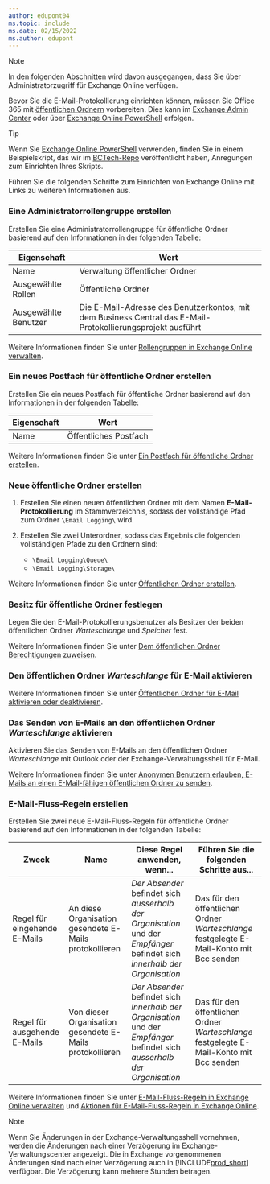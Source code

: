 ```yaml
---
author: edupont04
ms.topic: include
ms.date: 02/15/2022
ms.author: edupont
---
```


> [!NOTE]
> In den folgenden Abschnitten wird davon ausgegangen, dass Sie über Administratorzugriff für Exchange Online verfügen.

Bevor Sie die E-Mail-Protokollierung einrichten können, müssen Sie Office 365 mit [öffentlichen Ordnern](/exchange/collaboration-exo/public-folders/public-folders) vorbereiten. Dies kann im [Exchange Admin Center](/exchange/exchange-admin-center?preserve-view=true) oder über [Exchange Online PowerShell](/powershell/exchange/exchange-online-powershell?view=exchange-ps&?preserve-view=true) erfolgen.

> [!TIP]
> Wenn Sie [Exchange Online PowerShell](/powershell/exchange/exchange-online-powershell?view=exchange-ps&preserve-view=true) verwenden, finden Sie in einem Beispielskript, das wir im [BCTech-Repo](https://github.com/microsoft/BCTech/tree/master/samples/EmailLogging) veröffentlicht haben, Anregungen zum Einrichten Ihres Skripts.

Führen Sie die folgenden Schritte zum Einrichten von Exchange Online mit Links zu weiteren Informationen aus.

### <a name="create-an-admin-role-group"></a><a name="create-an-admin-role-group"></a>Eine Administratorrollengruppe erstellen

Erstellen Sie eine Administratorrollengruppe für öffentliche Ordner basierend auf den Informationen in der folgenden Tabelle:

|Eigenschaft        |Wert                     |
|----------------|--------------------------|
|Name            |Verwaltung öffentlicher Ordner |
|Ausgewählte Rollen  |Öffentliche Ordner            |
|Ausgewählte Benutzer  |Die E-Mail-Adresse des Benutzerkontos, mit dem Business Central das E-Mail-Protokollierungsprojekt ausführt|

Weitere Informationen finden Sie unter [Rollengruppen in Exchange Online verwalten](/exchange/permissions-exo/role-groups).

### <a name="create-a-new-public-folder-mailbox"></a><a name="create-a-new-public-folder-mailbox"></a>Ein neues Postfach für öffentliche Ordner erstellen

Erstellen Sie ein neues Postfach für öffentliche Ordner basierend auf den Informationen in der folgenden Tabelle:

|Eigenschaft        |Wert                     |
|----------------|--------------------------|
|Name            |Öffentliches Postfach            |

Weitere Informationen finden Sie unter [Ein Postfach für öffentliche Ordner erstellen](/exchange/collaboration-exo/public-folders/create-public-folder-mailbox).

### <a name="create-new-public-folders"></a><a name="create-new-public-folders"></a>Neue öffentliche Ordner erstellen

1. Erstellen Sie einen neuen öffentlichen Ordner mit dem Namen **E-Mail-Protokollierung** im Stammverzeichnis, sodass der vollständige Pfad zum Ordner `\Email Logging\` wird.
2. Erstellen Sie zwei Unterordner, sodass das Ergebnis die folgenden vollständigen Pfade zu den Ordnern sind:

    - `\Email Logging\Queue\`
    - `\Email Logging\Storage\`

Weitere Informationen finden Sie unter [Öffentlichen Ordner erstellen](/exchange/collaboration-exo/public-folders/create-public-folder).

### <a name="set-public-folder-ownership"></a><a name="set-public-folder-ownership"></a>Besitz für öffentliche Ordner festlegen

Legen Sie den E-Mail-Protokollierungsbenutzer als Besitzer der beiden öffentlichen Ordner *Warteschlange* und *Speicher* fest.

Weitere Informationen finden Sie unter [Dem öffentlichen Ordner Berechtigungen zuweisen](/exchange/collaboration-exo/public-folders/set-up-public-folders#step-3-assign-permissions-to-the-public-folder).

### <a name="mail-enable-the-queue-public-folder"></a><a name="mail-enable-the-queue-public-folder"></a>Den öffentlichen Ordner *Warteschlange* für E-Mail aktivieren

  Weitere Informationen finden Sie unter [Öffentlichen Ordner für E-Mail aktivieren oder deaktivieren](/exchange/collaboration-exo/public-folders/enable-or-disable-mail-for-public-folder).

### <a name="mail-enable-sending-emails-to-the-queue-public-folder"></a><a name="mail-enable-sending-emails-to-the-queue-public-folder"></a>Das Senden von E-Mails an den öffentlichen Ordner *Warteschlange* aktivieren

Aktivieren Sie das Senden von E-Mails an den öffentlichen Ordner *Warteschlange* mit Outlook oder der Exchange-Verwaltungsshell für E-Mail.

Weitere Informationen finden Sie unter [Anonymen Benutzern erlauben, E-Mails an einen E-Mail-fähigen öffentlichen Ordner zu senden](/exchange/collaboration-exo/public-folders/enable-or-disable-mail-for-public-folder#allow-anonymous-users-to-send-email-to-a-mail-enabled-public-folder?preserve-view=true).

### <a name="create-mail-flow-rules"></a><a name="create-mail-flow-rules"></a>E-Mail-Fluss-Regeln erstellen

Erstellen Sie zwei neue E-Mail-Fluss-Regeln für öffentliche Ordner basierend auf den Informationen in der folgenden Tabelle:

|Zweck  |Name |Diese Regel anwenden, wenn...             |Führen Sie die folgenden Schritte aus...                          |
|---------|-----|----------------------------------|---------------------------------------------|
|Regel für eingehende E-Mails |An diese Organisation gesendete E-Mails protokollieren|*Der Absender* befindet sich *ausserhalb der Organisation* und der *Empfänger* befindet sich *innerhalb der Organisation*|Das für den öffentlichen Ordner *Warteschlange* festgelegte E-Mail-Konto mit Bcc senden|
|Regel für ausgehende E-Mails | Von dieser Organisation gesendete E-Mails protokollieren |*Der Absender* befindet sich *innerhalb der Organisation* und der *Empfänger* befindet sich *ausserhalb der Organisation*|Das für den öffentlichen Ordner *Warteschlange* festgelegte E-Mail-Konto mit Bcc senden|

Weitere Informationen finden Sie unter [E-Mail-Fluss-Regeln in Exchange Online verwalten](/exchange/security-and-compliance/mail-flow-rules/manage-mail-flow-rules?preserve-view=true) und [Aktionen für E-Mail-Fluss-Regeln in Exchange Online](/exchange/security-and-compliance/mail-flow-rules/mail-flow-rule-actions?preserve-view=true).

> [!NOTE]
> Wenn Sie Änderungen in der Exchange-Verwaltungsshell vornehmen, werden die Änderungen nach einer Verzögerung im Exchange-Verwaltungscenter angezeigt. Die in Exchange vorgenommenen Änderungen sind nach einer Verzögerung auch in [!INCLUDE[prod_short](prod_short.md)] verfügbar. Die Verzögerung kann mehrere Stunden betragen.
